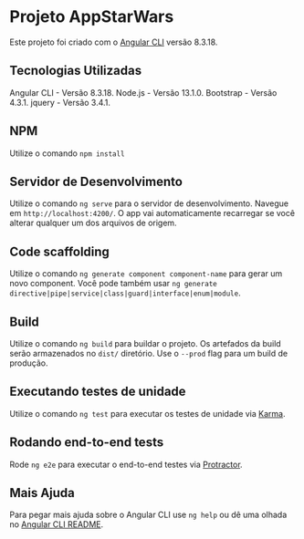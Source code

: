 # Projeto AppStarWars

Este projeto foi criado com o [Angular CLI](https://github.com/angular/angular-cli) versão 8.3.18.

## Tecnologias Utilizadas

Angular CLI - Versão 8.3.18.
Node.js - Versão 13.1.0.
Bootstrap - Versão 4.3.1.
jquery - Versão 3.4.1.

## NPM

Utilize o comando `npm install`

## Servidor de Desenvolvimento

Utilize o comando `ng serve` para o servidor de desenvolvimento. Navegue em `http://localhost:4200/`. O app vai automaticamente recarregar se você alterar qualquer um dos arquivos de origem.

## Code scaffolding

Utilize o comando `ng generate component component-name` para gerar um novo component. Você pode também usar `ng generate directive|pipe|service|class|guard|interface|enum|module`.

## Build

Utilize o comando `ng build` para buildar o projeto. Os artefados da build serão armazenados no `dist/` diretório. Use o `--prod` flag para um build de produção.

## Executando testes de unidade

Utilize o comando `ng test` para executar os testes de unidade via [Karma](https://karma-runner.github.io).

## Rodando end-to-end tests

Rode `ng e2e` para executar o end-to-end testes via [Protractor](http://www.protractortest.org/).

## Mais Ajuda

Para pegar mais ajuda sobre o Angular CLI use `ng help` ou dê uma olhada no [Angular CLI README](https://github.com/angular/angular-cli/blob/master/README.md).
